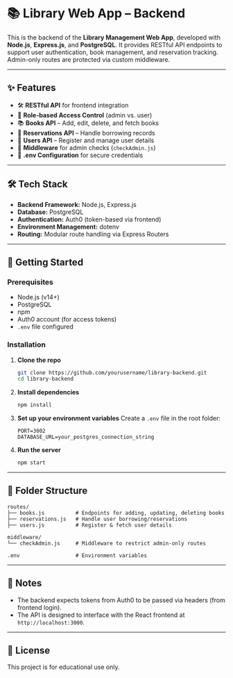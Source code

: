 # 📚 Library Web App – Backend

This is the backend of the **Library Management Web App**, developed with **Node.js**, **Express.js**, and **PostgreSQL**. It provides RESTful API endpoints to support user authentication, book management, and reservation tracking. Admin-only routes are protected via custom middleware.

---

## ✨ Features

- 🛠️ **RESTful API** for frontend integration  
- 🔐 **Role-based Access Control** (admin vs. user)  
- 📚 **Books API** – Add, edit, delete, and fetch books  
- 📆 **Reservations API** – Handle borrowing records  
- 👤 **Users API** – Register and manage user details  
- 🧰 **Middleware** for admin checks (`checkAdmin.js`)  
- 🔐 **.env Configuration** for secure credentials

---

## 🛠️ Tech Stack

- **Backend Framework:** Node.js, Express.js  
- **Database:** PostgreSQL  
- **Authentication:** Auth0 (token-based via frontend)  
- **Environment Management:** dotenv  
- **Routing:** Modular route handling via Express Routers

---

## 🚀 Getting Started

### Prerequisites

- Node.js (v14+)
- PostgreSQL
- npm
- Auth0 account (for access tokens)
- `.env` file configured

### Installation

1. **Clone the repo**
   ```bash
   git clone https://github.com/yourusername/library-backend.git
   cd library-backend
   ```

2. **Install dependencies**
   ```bash
   npm install
   ```

3. **Set up your environment variables**
   Create a `.env` file in the root folder:
   ```env
   PORT=3002
   DATABASE_URL=your_postgres_connection_string
   ```

4. **Run the server**
   ```bash
   npm start
   ```

---

## 📁 Folder Structure

```
routes/
├── books.js          # Endpoints for adding, updating, deleting books
├── reservations.js   # Handle user borrowing/reservations
├── users.js          # Register & fetch user details

middleware/
└── checkAdmin.js     # Middleware to restrict admin-only routes

.env                  # Environment variables
```

---

## 📎 Notes

- The backend expects tokens from Auth0 to be passed via headers (from frontend login).
- The API is designed to interface with the React frontend at `http://localhost:3000`.

---

## 📜 License

This project is for educational use only.
